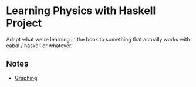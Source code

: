 # Learning Physics with Haskell Project

Adapt what we're learning in the book to something that actually works with
cabal / haskell or whatever.

## Notes

- [Graphing](notes/graphing.md)
